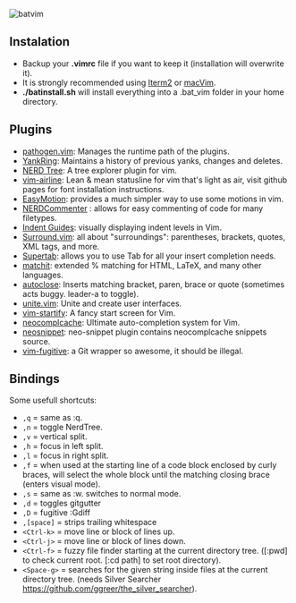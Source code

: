 ![batvim](https://github.com/daneryl/batVim/raw/master/bat_vim.png)

## Instalation

- Backup your **.vimrc** file if you want to keep it (installation will overwrite it).
- It is strongly recommended using [Iterm2](http://www.iterm2.com/) or [macVim](https://code.google.com/p/macvim/).  
- **./batinstall.sh** will install everything into a .bat_vim folder in your home directory.

## Plugins

- [pathogen.vim](https://github.com/tpope/vim-pathogen): Manages the runtime path of the plugins.
- [YankRing](https://github.com/vim-scripts/YankRing.vim): Maintains a history of previous yanks, changes and deletes.
- [NERD Tree](https://github.com/scrooloose/nerdtree): A tree explorer plugin for vim.
- [vim-airline](https://github.com/bling/vim-airline): Lean & mean statusline for vim that's light as air, visit github pages for font installation instructions.
- [EasyMotion](https://github.com/Lokaltog/vim-easymotion): provides a much simpler way to use some motions in vim.
- [NERDCommenter](https://github.com/scrooloose/nerdcommenter) : allows for easy commenting of code for many filetypes. 
- [Indent Guides](https://github.com/nathanaelkane/vim-indent-guides): visually displaying indent levels in Vim.
- [Surround.vim](https://github.com/tpope/vim-surround): all about "surroundings": parentheses, brackets, quotes, XML tags, and more.
- [Supertab](https://github.com/ervandew/supertab): allows you to use Tab for all your insert completion needs.
- [matchit](http://www.vim.org/scripts/script.php?script_id=39): extended % matching for HTML, LaTeX, and many other languages.
- [autoclose](http://www.vim.org/scripts/script.php?script_id=1849): Inserts matching bracket, paren, brace or quote (sometimes acts buggy. leader-a to toggle).
- [unite.vim](https://github.com/Shougo/unite.vim): Unite and create user interfaces.
- [vim-startify](https://github.com/mhinz/vim-startify): A fancy start screen for Vim.
- [neocomplcache](https://github.com/Shougo/neocomplcache.vim): Ultimate auto-completion system for Vim.
- [neosnippet](https://github.com/Shougo/neosnippet.vim): neo-snippet plugin contains neocomplcache snippets source.
- [vim-fugitive](https://github.com/tpope/vim-fugitive): a Git wrapper so awesome, it should be illegal.

## Bindings

Some usefull shortcuts:

- `,q` = same as :q.
- `,n` = toggle NerdTree.
- `,v` = vertical split.
- `,h` = focus in left split.
- `,l` = focus in right split.
- `,f` = when used at the starting line of a code block enclosed by curly braces, will select the whole block until the matching closing brace (enters visual mode). 
- `,s` = same as :w. switches to normal mode.
- `,d` = toggles gitgutter
- `,D` = fugitive :Gdiff
- `,[space]` = strips trailing whitespace
- `<Ctrl-k>` = move line or block of lines up.
- `<Ctrl-j>` = move line or block of lines down.
- `<Ctrl-f>` = fuzzy file finder starting at the current directory tree. ([:pwd] to check current root. [:cd path] to set root directory).
- `<Space-g>` = searches for the given string inside files at the current directory tree. (needs Silver Searcher https://github.com/ggreer/the_silver_searcher).

